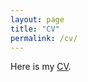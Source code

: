 ```yaml
---
layout: page
title: "CV"
permalink: /cv/
---
```


Here is my [CV](assets/Resume_Tauhid_Nabi_Virginia_Tech.pdf).
